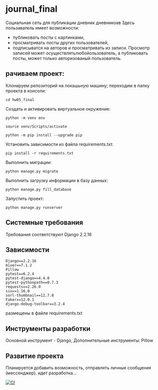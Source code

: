# journal_final

Социальная сеть для публикации дневник дневникоав
Здесь пользаватель имеет возможности:
- публиковать посты с картинками, 
- просматривать посты других пользователей,
- подписыватся на авторов и просматривать из записи.
Просмотр записей может осуществлятьлюбойользователь, а публиковать посты, может только авторизованый пользователь.

## рачиваем проект:

Клонируем репозиторий на локашьную машину;
переходим в папку проекта в консоли:
```
cd hw05_final
```
Cоздать и активировать виртуальное окружение:

```
python -m venv env
```

```
source venv/Scripts/activate
```

```
python -m pip install --upgrade pip
```

Установить зависимости из файла requirements.txt:

```
pip install -r requirements.txt
```

Выполнить миграции:

```
python manage.py migrate
```
Выполнить загрузку информации в базу данных:

```
python manage.py fill_database
```

Запустить проект:

```
python manage.py runserver
```

## Системные требования
Требования соответствуют Django 2.2.16

## Зависимости
```
Django==2.2.16
mixer==7.1.2
Pillow
pytest==6.2.4
pytest-django==4.4.0
pytest-pythonpath==0.7.3
requests==2.26.0
six==1.16.0
sorl-thumbnail==12.7.0
Faker==12.0.1
django-debug-toolbar==3.2.4
```
размещены в файле requirements.txt

## Инструменты разработки
Основной инструмент - Django,
Дополнительные инструменты: Pillow 


## Развитие проекта
Планируется добавить возможность, отправлять личные сообщения (мессенджер).
идет разработка...

[![CI](https://github.com/yandex-praktikum/hw05_final/actions/workflows/python-app.yml/badge.svg?branch=master)](https://github.com/yandex-praktikum/hw05_final/actions/workflows/python-app.yml)
